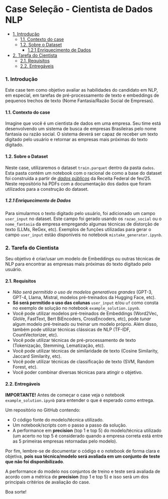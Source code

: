 Case Seleção - Cientista de Dados NLP
=================

* [1. Introdução](#1-introdução)
    * [1.1. Contexto do case](#11-contexto-do-case)
    * [1.2. Sobre o Dataset](#12-sobre-o-dataset)
      * [1.2.1 Enriquecimento de Dados](#121-enriquecimento-de-dados)
* [2. Tarefa do Cientista](#2-tarefa-do-cientista)
    * [2.1. Requisitos](#21-requisitos)
    * [2.2. Entregáveis](#22-entregáveis)


### 1. Introdução

Este case tem como objetivo avaliar as habilidades do candidato em NLP, em especial, em tarefas de pré-processamento de texto e embeddings de pequenos trechos de texto (Nome Fantasia/Razão Social de Empresas).

#### 1.1. Contexto do case

Imagine que você é um cientista de dados em uma empresa. Seu time está desenvolvendo um sistema de busca de empresas Brasileiras pelo nome fantasia ou razão social. O sistema deverá ser capaz de receber um texto digitado pelo usuário e retornar as empresas mais próximas do texto digitado.

#### 1.2. Sobre o Dataset

Neste case, utilizaremos o dataset `train.parquet` dentro da pasta `dados`. Esta pasta contém um notebook com o racional de como a base do dataset foi construída a partir de [*dados públicos*](https://arquivos.receitafederal.gov.br/dados/cnpj/dados_abertos_cnpj/2025-02/) da Receita Federal de fev/25. Neste repositório há PDFs com a documentação dos dados que foram utilizados para a construção do dataset.

##### 1.2.1 Enriquecimento de Dados

Para simularmos o texto digitado pelo usuário, foi adicionado um campo `user_input` no dataset. Este campo foi gerado usando os `razao_social` ou o `nome_fantasia` da empresa empregando algumas técnicas de distorção de texto (LLMs, ReGex, etc). Exemplos de funções utilizadas para gerar o campo `user_input` estão disponíveis no notebook `mistake_generator.ipynb`.

### 2. Tarefa do Cientista

Seu objetivo é criar/usar um modelo de Embeddings ou outras técnicas de NLP para encontrar as empresas mais próximas do texto digitado pelo usuário. 

#### 2.1. Requisitos

- *Não será permitido o uso de modelos generativos grandes* (GPT-3, GPT-4, Llama, Mistral, modelos pré-treinados da Hugging Face, etc).
- **Só será permitido o uso das colunas** `user_input` e/ou `uf` como consta no exemplo de solução no notebook `example_solution.ipynb`.
- Você pode utilizar modelos pré-treinados de Embeddings (Word2Vec, GloVe, FastText, Bert BiEncoders, CrossEncoders, etc), pode *tunar* algum modelo pré-treinado ou treinar um modelo próprio. Além disso, também pode utilizar técnicas clássicas de NLP (TF-IDF, CountVectorizer, etc).
- Você pode utilizar técnicas de pré-processamento de texto (Tokenização, Stemming, Lematização, etc).
- Você pode utilizar técnicas de similaridade de texto (Cosine Similarity, Jaccard Similarity, etc).
- Você pode utilizar técnicas de classificação de texto (SVM, Random Forest, etc).
- Você poder combinar diversas técnicas para atingir o objetivo.

#### 2.2. Entregáveis

**IMPORTANTE!** Antes de começar o case veja o notebook `example_solution.ipynb` para entender o que é esperado como entrega.

Um repositório no GitHub contendo:
- O código fonte do modelo/técnica utilizado.
- Um notebook/scripts com o passo a passo da solução.
- A performance em **precision** (top 1 e top 5) do modelo/técnica utilizado (um acerto no top 5 é considerado quando a empresa correta está entre as 5 primeiras empresas retornadas pelo modelo).

Por fim, lembre-se de documentar o código e o notebook de forma clara e objetiva, **pois sua técnica/modelo será avaliada em um conjunto de teste que não foi disponibilizado**.

A performance do modelo nos conjuntos de treino e teste será avaliada de acordo com a métrica de **precision** (top 1 e top 5) e isso será um dos principais critérios de avaliação do case.

Boa sorte!
